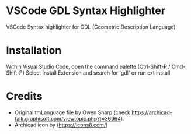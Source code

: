 # VSCode GDL Syntax Highlighter
VSCode Syntax highlighter for GDL (Geometric Description Language)

# Installation
Within Visual Studio Code, open the command palette (Ctrl-Shift-P / Cmd-Shift-P)
Select Install Extension and search for 'gdl' or run ext install 

# Credits
* Original tmLanguage file by Owen Sharp (check https://archicad-talk.graphisoft.com/viewtopic.php?t=36064).
* Archicad icon by (https://icons8.com/)
